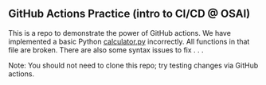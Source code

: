 ## GitHub Actions Practice (intro to CI/CD @ OSAI)
This is a repo to demonstrate the power of GitHub actions.
We have implemented a basic Python [calculator.py](calculator.py) incorrectly.
All functions in that file are broken.
There are also some syntax issues to fix . . .

Note: You should not need to clone this repo; try testing changes via GitHub actions.